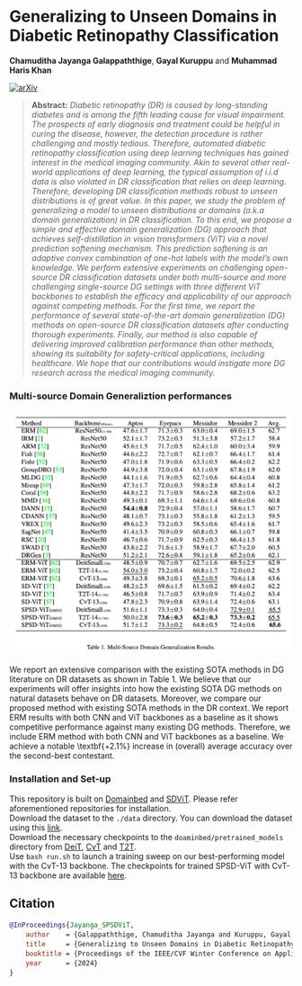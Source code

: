 # Generalizing to Unseen Domains in Diabetic Retinopathy Classification
**Chamuditha Jayanga Galappaththige**, **Gayal Kuruppu** and **Muhammad Haris Khan**

[![arXiv](https://img.shields.io/badge/arXiv-Paper-FFF933)]() 

> **Abstract:** *Diabetic retinopathy (DR) is caused by long-standing diabetes and is among the fifth leading cause for visual impairment. The prospects of early diagnosis and treatment could be helpful in curing the disease, however, the detection procedure is rather challenging and mostly tedious. Therefore, automated diabetic retinopathy classification using deep learning techniques has gained interest in the medical imaging community. Akin to several other real-world applications of deep learning, the typical assumption of i.i.d data is also violated in DR classification that relies on deep learning. Therefore, developing DR classification methods robust to unseen distributions is of great value. In this paper, we study the problem of generalizing a model to unseen distributions or domains (a.k.a domain generalization) in DR classification. To this end, we propose a simple and effective domain generalization (DG) approach that achieves self-distillation in vision transformers (ViT) via a novel prediction softening mechanism. This prediction softening is an adaptive convex combination of one-hot labels with the model’s own knowledge. We perform extensive experiments on challenging open-source DR classification datasets under both multi-source and more challenging single-source DG settings with three different ViT backbones to establish the efficacy and applicability of our approach against competing methods. For the first time, we report the performance of several state-of-the-art domain generalization (DG) methods on open-source DR classification datasets after conducting thorough experiments. Finally, our method is also capable of delivering improved calibration performance than other methods, showing its suitability for safety-critical applications, including healthcare. We hope that our contributions would instigate more DG research across the medical imaging community.*

### Multi-source Domain Generaliztion performances
<p align="center">
     <img src="https://github.com/Chumsy0725/SPSD-ViT/blob/main/Resources/results.png" > 
</p>

We report an extensive comparison with the existing SOTA methods in DG literature on DR datasets as shown in Table 1. We believe that our experiments will offer insights into how the existing SOTA DG methods on natural datasets behave on DR datasets. Moreover, we compare our proposed method with existing SOTA methods in the DR context. We report ERM results with both CNN and ViT backbones as a baseline as it shows competitive performance against many existing DG methods. Therefore, we include ERM method with both CNN and ViT backbones as a baseline. We achieve a notable \textbf{+2.1\%} increase in (overall) average accuracy over the second-best contestant. 

### Installation and Set-up

This repository is built on [Domainbed](https://github.com/facebookresearch/DomainBed/tree/main) and [SDViT](https://github.com/maryam089/SDViT/tree/main). Please refer aforementioned repositories for installation. <br /> 
Download the dataset to the `./data` directory. You can download the dataset using this [link](https://drive.google.com/file/d/1PX03XTn7mRDE9KNvBfvCiSxlemXaz1-b/view?usp=sharing).<br /> 
Download the necessary checkpoints to the `doaminbed/pretrained_models` directory from [DeiT](https://github.com/facebookresearch/deit), [CvT](https://github.com/microsoft/CvT) and [T2T](https://github.com/yitu-opensource/T2T-ViT). <br /> 
Use `bash run.sh` to launch a training sweep on our best-performing model with the CvT-13 backbone. The checkpoints for trained SPSD-ViT with CvT-13 backbone are available [here](https://drive.google.com/file/d/1pFQavXUFkeKQB8ew-y3KZXjY_Z6oX7g5/view?usp=sharing).

## Citation

```bibtex
@InProceedings{Jayanga_SPSDViT,
    author    = {Galappaththige, Chamuditha Jayanga and Kuruppu, Gayal and Khan, Muhammad Haris},
    title     = {Generalizing to Unseen Domains in Diabetic Retinopathy Classification},
    booktitle = {Proceedings of the IEEE/CVF Winter Conference on Applications of Computer Vision (WACV)},
    year      = {2024}
}
```
